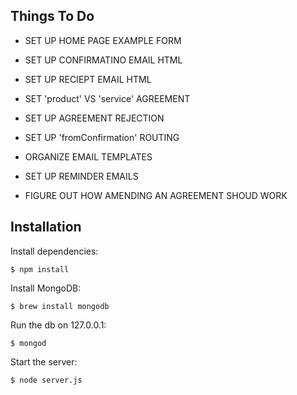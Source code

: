 ## Things To Do

* SET UP HOME PAGE EXAMPLE FORM
* SET UP CONFIRMATINO EMAIL HTML
* SET UP RECIEPT EMAIL HTML
* SET 'product' VS 'service' AGREEMENT

* SET UP AGREEMENT REJECTION
* SET UP 'fromConfirmation' ROUTING
* ORGANIZE EMAIL TEMPLATES
* SET UP REMINDER EMAILS

* FIGURE OUT HOW AMENDING AN AGREEMENT SHOUD WORK


## Installation

Install dependencies:

	$ npm install

Install MongoDB:

	$ brew install mongodb

Run the db on 127.0.0.1:

	$ mongod

Start the server:

	$ node server.js
